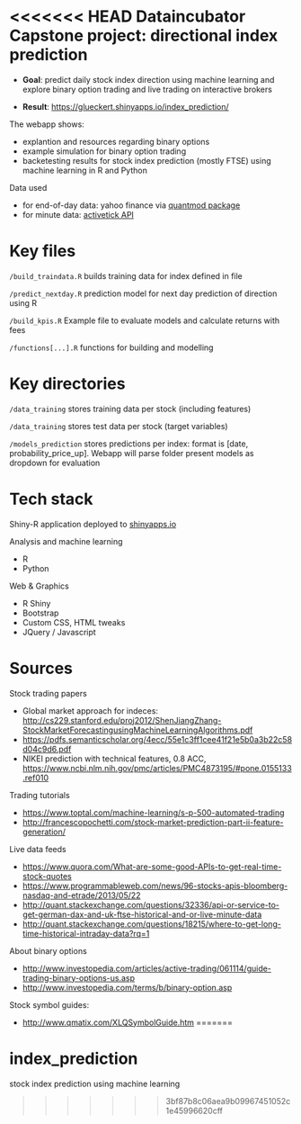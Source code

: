 <<<<<<< HEAD
Dataincubator Capstone project: directional index prediction
===============================================================================

* **Goal**: predict daily stock index direction using machine learning and explore binary option trading and live trading on interactive brokers

* **Result**: https://glueckert.shinyapps.io/index_prediction/

The webapp shows:

* explantion and resources regarding binary options
* example simulation for binary option trading
* backetesting results for stock index prediction (mostly FTSE) using machine learning in R and Python

Data used

* for end-of-day data: yahoo finance via [quantmod package](https://cran.r-project.org/web/packages/quantmod/quantmod.pdf)
* for minute data: [activetick API](http://wwww.activetick.com)

Key files
===============================================================================
`/build_traindata.R`
builds training data for index defined in file

`/predict_nextday.R`
prediction model for next day prediction of direction using R

`/build_kpis.R`
Example file to evaluate models and calculate returns with fees

`/functions[...].R`
functions for building and modelling

Key directories
===============================================================================
`/data_training`
stores training data per stock (including features)

`/data_training`
stores test data per stock (target variables)

`/models_prediction`
stores predictions per index: format is [date, probability_price_up]. Webapp will parse folder present models as dropdown for evaluation

Tech stack
===============================================================================
Shiny-R application deployed to <a href="http://www.shinyapps.io/" target="_blank">shinyapps.io</a>

Analysis and machine learning
  * R
  * Python

Web & Graphics
  * R Shiny
  * Bootstrap
  * Custom CSS, HTML tweaks
  * JQuery / Javascript

Sources 
===============================================================================
Stock trading papers
* Global market approach for indeces: http://cs229.stanford.edu/proj2012/ShenJiangZhang-StockMarketForecastingusingMachineLearningAlgorithms.pdf
* https://pdfs.semanticscholar.org/4ecc/55e1c3ff1cee41f21e5b0a3b22c58d04c9d6.pdf
* NIKEI prediction with technical features, 0.8 ACC, https://www.ncbi.nlm.nih.gov/pmc/articles/PMC4873195/#pone.0155133.ref010 

Trading tutorials
* https://www.toptal.com/machine-learning/s-p-500-automated-trading
* http://francescopochetti.com/stock-market-prediction-part-ii-feature-generation/

Live data feeds
* https://www.quora.com/What-are-some-good-APIs-to-get-real-time-stock-quotes
* https://www.programmableweb.com/news/96-stocks-apis-bloomberg-nasdaq-and-etrade/2013/05/22
* http://quant.stackexchange.com/questions/32336/api-or-service-to-get-german-dax-and-uk-ftse-historical-and-or-live-minute-data
* http://quant.stackexchange.com/questions/18215/where-to-get-long-time-historical-intraday-data?rq=1

About binary options
* http://www.investopedia.com/articles/active-trading/061114/guide-trading-binary-options-us.asp
* http://www.investopedia.com/terms/b/binary-option.asp

Stock symbol guides:
* http://www.qmatix.com/XLQSymbolGuide.htm
=======
# index_prediction
stock index prediction using machine learning
>>>>>>> 3bf87b8c06aea9b09967451052c1e45996620cff
